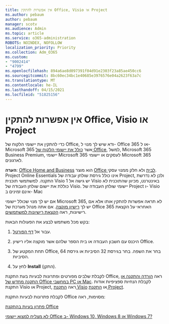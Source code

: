 ```yaml
---
title: אין אפשרות להתקין Office, Visio או Project
ms.author: pebaum
author: pebaum
manager: scotv
ms.audience: Admin
ms.topic: article
ms.service: o365-administration
ROBOTS: NOINDEX, NOFOLLOW
localization_priority: Priority
ms.collection: Adm_O365
ms.custom:
- "9002414"
- "4799"
ms.openlocfilehash: 894a6ae8d097391f04d91e2303f23a85ae450cc6
ms.sourcegitcommit: 8bc60ec34bc1e40685e3976576e04a2623f63a7c
ms.translationtype: MT
ms.contentlocale: he-IL
ms.lasthandoff: 04/15/2021
ms.locfileid: "51825156"
---
```

# <a name="no-option-to-install-office-visio-or-project"></a>אין אפשרות להתקין Office, Visio או Project

כדי להתקין את יישומי הלקוח של Office, ודא שיש לך מנוי ל- Office 365 או ל- Microsoft 365 אשר [כולל את יישומי הלקוח של Office](https://support.office.com/article/office-for-home-and-office-for-business-plans-28cbc8cf-1332-4f04-9123-9b660abb629e), למשל, Microsoft 365 Business Premium, יישומי Microsoft 365 לעסקים או יישומי Microsoft 365 לארגונים.

**הערה**: [Office Home and Business](https://support.microsoft.com/office/office-for-home-and-office-for-business-plans-28cbc8cf-1332-4f04-9123-9b660abb629e) הוא מוצר [Office לבית](https://support.office.com/article/28cbc8cf-1332-4f04-9123-9b660abb629e?wt.mc_id=Alchemy_ClientDIA) ולא חלק ממנוי עסקי. Project Online Essentials אינו כולל גירסת שולחן עבודה של Project, ולכן לא נדרשת התקנה. למשתמשי תוכנית Visio 1 יש גישה אל Visio באינטרנט, מכיוון שהתוכנית לא כוללת את יישום שולחן העבודה של Visio. יישומי שולחן העבודה של Project ו- Visio אינם זמינים ב- Mac

אם יש לך מנוי שכולל יישומי Microsoft 365, לא תראה אפשרות להתקין אותו אלא אם יש לך [רישיון מוקצה](https://support.office.com/article/what-office-365-business-product-or-license-do-i-have-f8ab5e25-bf3f-4a47-b264-174b1ee925fd?wt.mc_id=scl_installoffice_home). אם אתה מנהל מערכת של Office 365 האחראי על הקצאת רישיונות, ראה [הקצאת רישיונות למשתמשים](https://support.office.com/article/assign-licenses-to-users-in-office-365-for-business-997596b5-4173-4627-b915-36abac6786dc?wt.mc_id=scl_installoffice_home).


בקש מכל משתמש לבצע את הפעולות הבאות:

1. עבור אל [דף הפורטל](https://portal.office.com/OLS/MySoftware.aspx).

2. היכנס עם חשבון העבודה או בית הספר שלהם אשר מוקצה אליו רישיון Office.

3. תחת המקטע של Office, בחר את השפה. בחר בגירסת 32 הסיביות או גירסת 64 הסיביות.

4. לחץ על **Install** (התקן).

לקבלת שלבים מפורטים ופתרונות לבעיות בעת התקנת Office, ראה [הורדה והתקנה או התקנה מחדש של Office במחשבי PC או Mac](https://support.office.com/article/4414eaaf-0478-48be-9c42-23adc4716658?wt.mc_id=Alchemy_ClientDIA). לקבלת הנחיות ספציפיות אודות התקנת Visio או Project, ראה [התקנת Visio](https://support.office.com/article/f98f21e3-aa02-4827-9167-ddab5b025710) או [התקנת Project](https://support.office.com/article/7059249b-d9fe-4d61-ab96-5c5bf435f281).

לקבלת פתרונות לבעיות התקנת Office מסוימות, ראה:

[פתרון בעיות בהתקנת Office](https://support.office.com/article/35ff2def-e0b2-4dac-9784-4cf212c1f6c2#BKMK_ErrorMessages)

[לא מצליח למצוא יישומי Office ב- Windows 10‏, Windows 8 או Windows 7?](https://support.office.com/article/can-t-find-office-applications-in-windows-10-windows-8-or-windows-7-907ce545-6ae8-459b-8d9d-de6764a635d6)
